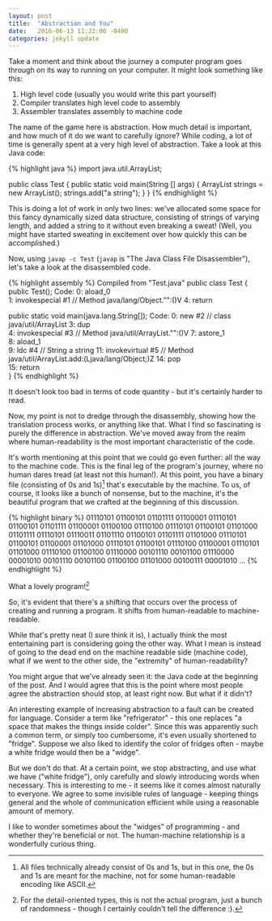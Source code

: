 ```yaml
---
layout: post
title:  "Abstraction and You"
date:   2016-06-13 11:22:00 -0400
categories: jekyll update
---
```

Take a moment and think about the journey a computer program goes through on its way to running on your computer. It might look something like this:

1. High level code (usually you would write this part yourself)
2. Compiler translates high level code to assembly
3. Assembler translates assembly to machine code

The name of the game here is abstraction. How much detail is important, and how much of it do we want to carefully ignore? While coding, a lot of time is generally spent at a very high level of abstraction. Take a look at this Java code:

{% highlight java %}
import java.util.ArrayList;

public class Test {
  public static void main(String [] args) {
    ArrayList<String> strings = new ArrayList<String>();
    strings.add("a string");
  }
}
{% endhighlight %}

This is doing a lot of work in only two lines: we've allocated some space for this fancy dynamically sized data structure, consisting of strings of varying length, and added a string to it without even breaking a sweat! (Well, you might have started sweating in excitement over how quickly this can be accomplished.)

Now, using `javap -c Test` (`javap` is "The Java Class File Disassembler"), let's take a look at the disassembled code.

{% highlight assembly %}
Compiled from "Test.java"
public class Test {
  public Test();
    Code:
       0: aload_0       
       1: invokespecial #1                  // Method java/lang/Object."<init>":()V
       4: return        

  public static void main(java.lang.String[]);
    Code:
       0: new           #2                  // class java/util/ArrayList
       3: dup           
       4: invokespecial #3                  // Method java/util/ArrayList."<init>":()V
       7: astore_1      
       8: aload_1       
       9: ldc           #4                  // String a string
      11: invokevirtual #5                  // Method java/util/ArrayList.add:(Ljava/lang/Object;)Z
      14: pop           
      15: return        
}
{% endhighlight %}

It doesn't look too bad in terms of code quantity - but it's certainly harder to read.

Now, my point is not to dredge through the disassembly, showing how the translation process works, or anything like that. What I find so fascinating is purely the difference in abstraction. We've moved away from the realm where human-readability is the most important characteristic of the code.

It's worth mentioning at this point that we could go even further: all the way to the machine code. This is the final leg of the program's journey, where no human dares tread (at least not this human!). At this point, you have a binary file (consisting of 0s and 1s)[^1] that's executable by the machine. To us, of course, it looks like a bunch of nonsense, but to the machine, it's the beautiful program that we crafted at the beginning of this discussion.

{% highlight binary %}
01110101 01100101 01101111 01100001 01110101 01100101 01101111
01100001 01100100 01110100 01110101 01100101 01101000 01101111
01110101 01110011 01101110 01100101 01101111 01101000 01110101
01100101 01100001 01101000 01110101 01100101 01110100 01100001
01110101 01101000 01110100 01100100 01110000 00101110 00101100
01110000 00001010 00101110 00101100 01100100 01101000 00100111
00001010 ...
{% endhighlight %}

What a lovely program![^2]

So, it's evident that there's a shifting that occurs over the process of creating and running a program. It shifts from human-readable to machine-readable.

While that's pretty neat (I sure think it is), I actually think the most entertaining part is considering going the other way. What I mean is instead of going to the dead end on the machine readable side (machine code), what if we went to the other side, the "extremity" of human-readability?

You might argue that we've already seen it: the Java code at the beginning of the post. And I would agree that this is the point where most people agree the abstraction should stop, at least right now. But what if it didn't?

An interesting example of increasing abstraction to a fault can be created for language. Consider a term like "refrigerator" - this one replaces "a space that makes the things inside colder". Since this was apparently such a common term, or simply too cumbersome, it's even usually shortened to "fridge". Suppose we also liked to identify the color of fridges often - maybe a white fridge would then be a "widge".

But we don't do that. At a certain point, we stop abstracting, and use what we have ("white fridge"), only carefully and slowly introducing words when necessary. This is interesting to me - it seems like it comes almost naturally to everyone. We agree to some invisible rules of language - keeping things general and the whole of communication efficient while using a reasonable amount of memory.

I like to wonder sometimes about the "widges" of programming - and whether they're beneficial or not. The human-machine relationship is a wonderfully curious thing.

[^1]: All files technically already consist of 0s and 1s, but in this one, the 0s and 1s are meant for the machine, not for some human-readable encoding like ASCII.

[^2]: For the detail-oriented types, this is not the actual program, just a bunch of randomness - though I certainly couldn't tell the difference :).
